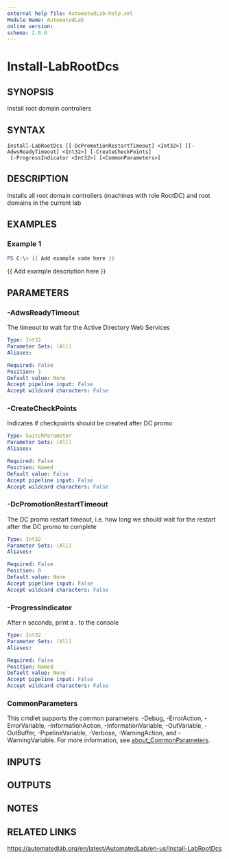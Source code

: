 ```yaml
---
external help file: AutomatedLab-help.xml
Module Name: AutomatedLab
online version:
schema: 2.0.0
---
```


# Install-LabRootDcs

## SYNOPSIS
Install root domain controllers

## SYNTAX

```
Install-LabRootDcs [[-DcPromotionRestartTimeout] <Int32>] [[-AdwsReadyTimeout] <Int32>] [-CreateCheckPoints]
 [-ProgressIndicator <Int32>] [<CommonParameters>]
```

## DESCRIPTION
Installs all root domain controllers (machines with role RootDC) and root domains in the current lab

## EXAMPLES

### Example 1
```powershell
PS C:\> {{ Add example code here }}
```

{{ Add example description here }}

## PARAMETERS

### -AdwsReadyTimeout
The timeout to wait for the Active Directory Web Services

```yaml
Type: Int32
Parameter Sets: (All)
Aliases:

Required: False
Position: 1
Default value: None
Accept pipeline input: False
Accept wildcard characters: False
```

### -CreateCheckPoints
Indicates if checkpoints should be created after DC promo

```yaml
Type: SwitchParameter
Parameter Sets: (All)
Aliases:

Required: False
Position: Named
Default value: False
Accept pipeline input: False
Accept wildcard characters: False
```

### -DcPromotionRestartTimeout
The DC promo restart timeout, i.e.
how long we should wait for the restart after the DC promo to complete

```yaml
Type: Int32
Parameter Sets: (All)
Aliases:

Required: False
Position: 0
Default value: None
Accept pipeline input: False
Accept wildcard characters: False
```

### -ProgressIndicator
After n seconds, print a .
to the console

```yaml
Type: Int32
Parameter Sets: (All)
Aliases:

Required: False
Position: Named
Default value: None
Accept pipeline input: False
Accept wildcard characters: False
```

### CommonParameters
This cmdlet supports the common parameters: -Debug, -ErrorAction, -ErrorVariable, -InformationAction, -InformationVariable, -OutVariable, -OutBuffer, -PipelineVariable, -Verbose, -WarningAction, and -WarningVariable. For more information, see [about_CommonParameters](http://go.microsoft.com/fwlink/?LinkID=113216).

## INPUTS

## OUTPUTS

## NOTES

## RELATED LINKS
https://automatedlab.org/en/latest/AutomatedLab/en-us/Install-LabRootDcs

